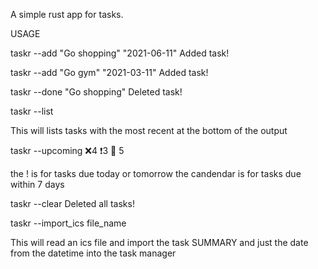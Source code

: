 A simple rust app for tasks.

USAGE

taskr --add "Go shopping" "2021-06-11"
Added task!

taskr --add "Go gym" "2021-03-11"
Added task!

taskr --done "Go shopping"
Deleted task!

taskr --list

This will lists tasks with the most recent at the bottom of the output


taskr --upcoming
❌4
❗3
📅 5


the ! is for tasks due today or tomorrow
the candendar is for tasks due within 7 days

taskr --clear
Deleted all tasks!

taskr --import_ics file_name

This will read an ics file and import the task SUMMARY and just the date from the datetime into the task manager
